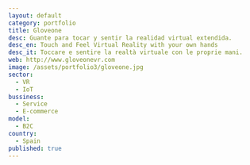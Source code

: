 ```yaml
---
layout: default
category: portfolio
title: Gloveone
desc: Guante para tocar y sentir la realidad virtual extendida.
desc_en: Touch and Feel Virtual Reality with your own hands
desc_it: Toccare e sentire la realtà virtuale con le proprie mani.
web: http://www.gloveonevr.com
image: /assets/portfolio3/gloveone.jpg
sector: 
  - VR
  - IoT
bussiness: 
  - Service
  - E-commerce
model:
  - B2C
country: 
  - Spain
published: true
---
```

